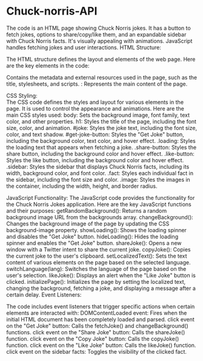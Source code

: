 # Chuck-norris-API
The code is an HTML page showing Chuck Norris jokes. It has a button to fetch jokes, options to share/copy/like them, and an expandable sidebar with Chuck Norris facts. It's visually appealing with animations. JavaScript handles fetching jokes and user interactions.
HTML Structure:

The HTML structure defines the layout and elements of the web page. Here are the key elements in the code:
<head> Contains the metadata and external resources used in the page, such as the title, stylesheets, and scripts.
<body>: Represents the main content of the page.

  CSS Styling:  
The CSS code defines the styles and layout for various elements in the page. It is used to control the appearance and animations. Here are the main CSS styles used:
body: Sets the background image, font family, text color, and other properties.
h1: Styles the title of the page, including the font size, color, and animation.
#joke: Styles the joke text, including the font size, color, and text shadow.
#get-joke-button: Styles the "Get Joke" button, including the background color, text color, and hover effect.
.loading: Styles the loading text that appears when fetching a joke.
.share-button: Styles the share button, including the background color and hover effect.
.like-button: Styles the like button, including the background color and hover effect.
.sidebar: Styles the sidebar that displays Chuck Norris facts, including its width, background color, and font color.
.fact: Styles each individual fact in the sidebar, including the font size and color.
.image: Styles the images in the container, including the width, height, and border radius.

JavaScript Functionality:
The JavaScript code provides the functionality for the Chuck Norris Jokes application. Here are the key JavaScript functions and their purposes:
getRandomBackground(): Returns a random background image URL from the backgrounds array.
changeBackground(): Changes the background image of the page by updating the CSS background-image property.
showLoading(): Shows the loading spinner and disables the "Get Joke" button.
hideLoading(): Hides the loading spinner and enables the "Get Joke" button.
shareJoke(): Opens a new window with a Twitter intent to share the current joke.
copyJoke(): Copies the current joke to the user's clipboard.
setLocalizedText(): Sets the text content of various elements on the page based on the selected language.
switchLanguage(lang): Switches the language of the page based on the user's selection.
likeJoke(): Displays an alert when the "Like Joke" button is clicked.
initializePage(): Initializes the page by setting the localized text, changing the background, fetching a joke, and displaying a message after a certain delay.
Event Listeners:

The code includes event listeners that trigger specific actions when certain elements are interacted with:
DOMContentLoaded event: Fires when the initial HTML document has been completely loaded and parsed.
click event on the "Get Joke" button: Calls the fetchJoke() and changeBackground() functions.
click event on the "Share Joke" button: Calls the shareJoke() function.
click event on the "Copy Joke" button: Calls the copyJoke() function.
click event on the "Like Joke" button: Calls the likeJoke() function.
click event on the sidebar facts: Toggles the visibility of the clicked fact.
